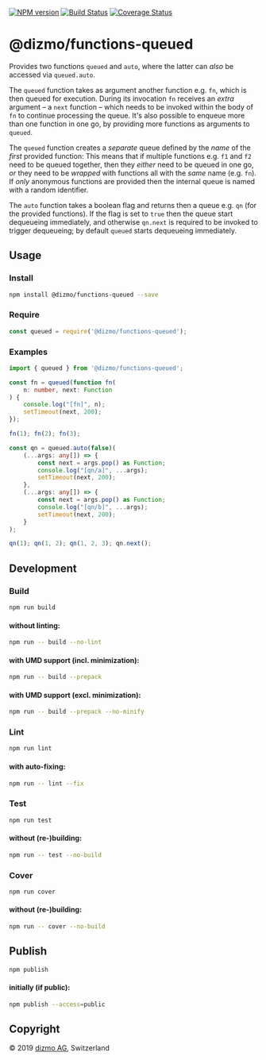 [![NPM version](https://badge.fury.io/js/%40dizmo%2Ffunctions-queued.svg)](https://npmjs.org/package/@dizmo/functions-queued)
[![Build Status](https://travis-ci.org/dizmo/functions-queued.svg?branch=master)](https://travis-ci.org/dizmo/functions-queued)
[![Coverage Status](https://coveralls.io/repos/github/dizmo/functions-queued/badge.svg?branch=master)](https://coveralls.io/github/dizmo/functions-queued?branch=master)

# @dizmo/functions-queued

Provides two functions `queued` and `auto`, where the latter can *also* be accessed via `queued.auto`.

The `queued` function takes as argument another function e.g. `fn`, which is then queued for execution. During its invocation `fn` receives an *extra* argument &ndash; a `next` function &ndash; which needs to be invoked within the body of `fn` to continue processing the queue. It's also possible to enqueue more than one function in one go, by providing more functions as arguments to `queued`.

The `queued` function creates a *separate* queue defined by the *name* of the *first* provided function: This means that if multiple functions e.g. `f1` and `f2` need to be queued together, then they *either* need to be queued in one go, *or* they need to be *wrapped* with functions all with the *same* name (e.g. `fn`). If *only* anonymous functions are provided then the internal queue is named with a random identifier.

The `auto` function takes a boolean flag and returns then a queue e.g. `qn` (for the provided functions). If the flag is set to `true` then the queue start dequeueing immediately, and otherwise `qn.next` is required to be invoked to trigger dequeueing; by default `queued` starts dequeueing immediately.

## Usage

### Install

```sh
npm install @dizmo/functions-queued --save
```

### Require

```javascript
const queued = require('@dizmo/functions-queued');
```

### Examples

```typescript
import { queued } from '@dizmo/functions-queued';
```

```typescript
const fn = queued(function fn(
    n: number, next: Function
) {
    console.log("[fn]", n);
    setTimeout(next, 200);
});
```

```typescript
fn(1); fn(2); fn(3);
```

```typescript
const qn = queued.auto(false)(
    (...args: any[]) => {
        const next = args.pop() as Function;
        console.log("[qn/a]", ...args);
        setTimeout(next, 200);
    },
    (...args: any[]) => {
        const next = args.pop() as Function;
        console.log("[qn/b]", ...args);
        setTimeout(next, 200);
    }
);
```

```typescript
qn(1); qn(1, 2); qn(1, 2, 3); qn.next();
```

## Development

### Build

```sh
npm run build
```

#### without linting:

```sh
npm run -- build --no-lint
```

#### with UMD support (incl. minimization):

```sh
npm run -- build --prepack
```

#### with UMD support (excl. minimization):

```sh
npm run -- build --prepack --no-minify
```

### Lint

```sh
npm run lint
```

#### with auto-fixing:

```sh
npm run -- lint --fix
```

### Test

```sh
npm run test
```

#### without (re-)building:

```sh
npm run -- test --no-build
```

### Cover

```sh
npm run cover
```

#### without (re-)building:

```sh
npm run -- cover --no-build
```

## Publish

```sh
npm publish
```

#### initially (if public):

```sh
npm publish --access=public
```

## Copyright

 © 2019 [dizmo AG](http://dizmo.com/), Switzerland

